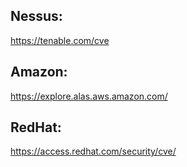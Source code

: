 ## Nessus:
https://tenable.com/cve

## Amazon: 
https://explore.alas.aws.amazon.com/

## RedHat: 
https://access.redhat.com/security/cve/
